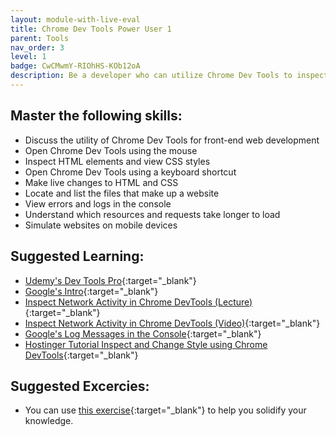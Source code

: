 ```yaml
---
layout: module-with-live-eval
title: Chrome Dev Tools Power User 1
parent: Tools
nav_order: 3
level: 1
badge: CwCMwmY-RIOhHS-KOb12oA
description: Be a developer who can utilize Chrome Dev Tools to inspect and diagnose web-based front-ends.
---
```


## Master the following skills:

- Discuss the utility of Chrome Dev Tools for front-end web development
- Open Chrome Dev Tools using the mouse
- Inspect HTML elements and view CSS styles
- Open Chrome Dev Tools using a keyboard shortcut
- Make live changes to HTML and CSS
- Locate and list the files that make up a website
- View errors and logs in the console
- Understand which resources and requests take longer to load
- Simulate websites on mobile devices

## Suggested Learning:

- [Udemy's Dev Tools Pro](https://www.udemy.com/course/devtools-2017-the-basics-of-chrome-developer-tools/){:target="\_blank"}
- [Google's Intro](https://developers.google.com/web/tools/chrome-devtools){:target="\_blank"}
- [Inspect Network Activity in Chrome DevTools (Lecture)](https://developers.google.com/web/tools/chrome-devtools/network){:target="\_blank"}
- [Inspect Network Activity in Chrome DevTools (Video)](https://www.youtube.com/watch?v=e1gAyQuIFQo){:target="\_blank"}
- [Google's Log Messages in the Console](https://developer.chrome.com/docs/devtools/console/log/){:target="\_blank"}
- [Hostinger Tutorial Inspect and Change Style using Chrome DevTools](https://www.hostinger.com/tutorials/website/how-to-inspect-and-change-style-using-google-chrome){:target="\_blank"}

## Suggested Excercies:

- You can use [this exercise](https://docs.google.com/document/d/e/2PACX-1vRZZgCknL_eQTuvhvExiXKZpww-t3xrMX7-8TGi-CubyqRpeoLNfas2gtZ3_EFY8JzBNKSaIk5XSm2W/pub){:target="\_blank"} to help you solidify your knowledge.
